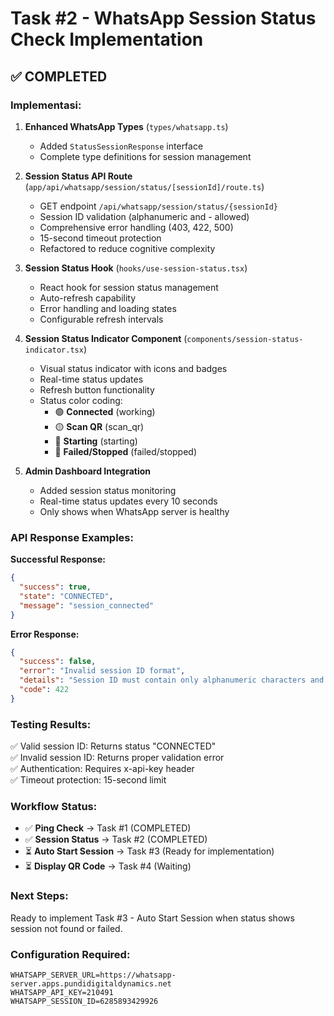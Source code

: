 # Task #2 - WhatsApp Session Status Check Implementation

## ✅ **COMPLETED**

### **Implementasi:**

1. **Enhanced WhatsApp Types** (`types/whatsapp.ts`)
   - Added `StatusSessionResponse` interface
   - Complete type definitions for session management

2. **Session Status API Route** (`app/api/whatsapp/session/status/[sessionId]/route.ts`)
   - GET endpoint `/api/whatsapp/session/status/{sessionId}`
   - Session ID validation (alphanumeric and - allowed)
   - Comprehensive error handling (403, 422, 500)
   - 15-second timeout protection
   - Refactored to reduce cognitive complexity

3. **Session Status Hook** (`hooks/use-session-status.tsx`)
   - React hook for session status management
   - Auto-refresh capability
   - Error handling and loading states
   - Configurable refresh intervals

4. **Session Status Indicator Component** (`components/session-status-indicator.tsx`)
   - Visual status indicator with icons and badges
   - Real-time status updates
   - Refresh button functionality
   - Status color coding:
     - 🟢 **Connected** (working)
     - 🟡 **Scan QR** (scan_qr)
     - 🔵 **Starting** (starting)
     - 🔴 **Failed/Stopped** (failed/stopped)

5. **Admin Dashboard Integration**
   - Added session status monitoring
   - Real-time status updates every 10 seconds
   - Only shows when WhatsApp server is healthy

### **API Response Examples:**

**Successful Response:**
```json
{
  "success": true,
  "state": "CONNECTED",
  "message": "session_connected"
}
```

**Error Response:**
```json
{
  "success": false,
  "error": "Invalid session ID format",
  "details": "Session ID must contain only alphanumeric characters and hyphens",
  "code": 422
}
```

### **Testing Results:**
✅ Valid session ID: Returns status "CONNECTED"  
✅ Invalid session ID: Returns proper validation error  
✅ Authentication: Requires x-api-key header  
✅ Timeout protection: 15-second limit  

### **Workflow Status:**
- ✅ **Ping Check** → Task #1 (COMPLETED)
- ✅ **Session Status** → Task #2 (COMPLETED)
- ⏳ **Auto Start Session** → Task #3 (Ready for implementation)
- ⏳ **Display QR Code** → Task #4 (Waiting)

### **Next Steps:**
Ready to implement Task #3 - Auto Start Session when status shows session not found or failed.

### **Configuration Required:**
```env
WHATSAPP_SERVER_URL=https://whatsapp-server.apps.pundidigitaldynamics.net
WHATSAPP_API_KEY=210491
WHATSAPP_SESSION_ID=6285893429926
```
